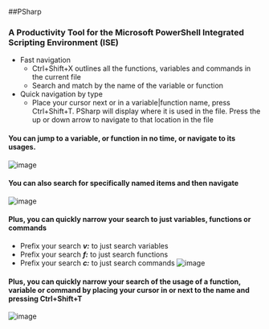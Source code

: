 ##PSharp
### A Productivity Tool for the Microsoft PowerShell Integrated Scripting Environment (ISE)
* Fast navigation
	* Ctrl+Shift+X outlines all the functions, variables and commands in the current file
	* Search and match by the name of the variable or function
* Quick navigation by type
	* Place your cursor next or in a variable|function name, press Ctrl+Shift+T. PSharp will display where it is used in the file. Press the up or down arrow to navigate to that location in the file  

#### You can jump to a variable, or function in no time, or navigate to its usages.
![image](https://raw.github.com/dfinke/PSharp/master/images/Navigate.png)

#### You can also search for specifically named items and then navigate
![image](https://raw.github.com/dfinke/PSharp/master/images/SearchThenNavigate.png)

#### Plus, you can quickly narrow your search to just variables, functions or commands
* Prefix your search *__v:__* to just search variables
* Prefix your search *__f:__* to just search functions
* Prefix your search *__c:__* to just search commands
![image](https://raw.github.com/dfinke/PSharp/master/images/SearchVariables.png)

#### Plus, you can quickly narrow your search of the usage of a function, variable or command by placing your cursor in or next to the name and pressing Ctrl+Shift+T

![image](https://raw.github.com/dfinke/PSharp/master/images/SearchContext.png)